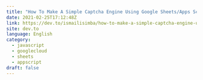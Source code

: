 ```yaml
---
title: "How To Make A Simple Captcha Engine Using Google Sheets/Apps Script"
date: 2021-02-25T17:12:48Z
link: https://dev.to/ismailisimba/how-to-make-a-simple-captcha-engine-using-google-sheets-1252?utm_medium=RSS&utm_source=news.12bit.vn
site: dev.to
language: English
category:
  - javascript
  - googlecloud
  - sheets
  - appscript
draft: false
---
```

